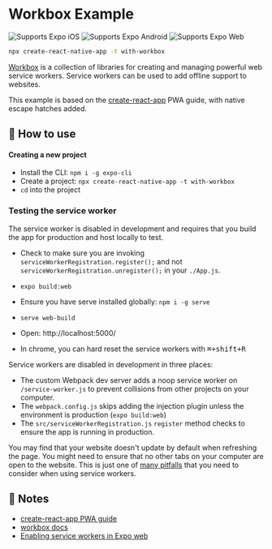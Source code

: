 # Workbox Example

<p>
  <!-- iOS -->
  <img alt="Supports Expo iOS" longdesc="Supports Expo iOS" src="https://img.shields.io/badge/iOS-4630EB.svg?style=flat-square&logo=APPLE&labelColor=999999&logoColor=fff" />
  <!-- Android -->
  <img alt="Supports Expo Android" longdesc="Supports Expo Android" src="https://img.shields.io/badge/Android-4630EB.svg?style=flat-square&logo=ANDROID&labelColor=A4C639&logoColor=fff" />
  <!-- Web -->
  <img alt="Supports Expo Web" longdesc="Supports Expo Web" src="https://img.shields.io/badge/web-4630EB.svg?style=flat-square&logo=GOOGLE-CHROME&labelColor=4285F4&logoColor=fff" />
</p>

```sh
npx create-react-native-app -t with-workbox
```

[Workbox](https://developers.google.com/web/tools/workbox) is a collection of libraries for creating and managing powerful web service workers. Service workers can be used to add offline support to websites.

This example is based on the [create-react-app](https://create-react-app.dev/docs/making-a-progressive-web-app/) PWA guide, with native escape hatches added.

## 🚀 How to use

#### Creating a new project

- Install the CLI: `npm i -g expo-cli`
- Create a project: `npx create-react-native-app -t with-workbox`
- `cd` into the project

### Testing the service worker

The service worker is disabled in development and requires that you build the app for production and host locally to test.

- Check to make sure you are invoking `serviceWorkerRegistration.register();` and not `serviceWorkerRegistration.unregister();` in your `./App.js`.

- `expo build:web`
- Ensure you have serve installed globally: `npm i -g serve`
- `serve web-build`
- Open: http://localhost:5000/
- In chrome, you can hard reset the service workers with <kbd>⌘+shift+R</kbd>

Service workers are disabled in development in three places:

- The custom Webpack dev server adds a noop service worker on `/service-worker.js` to prevent collisions from other projects on your computer.
- The `webpack.config.js` skips adding the injection plugin unless the environment is production (`expo build:web`)
- The `src/serviceWorkerRegistration.js` `register` method checks to ensure the app is running in production.

You may find that your website doesn't update by default when refreshing the page. You might need to ensure that no other tabs on your computer are open to the website. This is just one of [many pitfalls](https://create-react-app.dev/docs/making-a-progressive-web-app/#offline-first-considerations) that you need to consider when using service workers.

## 📝 Notes

- [create-react-app PWA guide](https://create-react-app.dev/docs/making-a-progressive-web-app/#offline-first-considerations)
- [workbox docs](https://developers.google.com/web/tools/workbox)
- [Enabling service workers in Expo web](https://expo.fyi/enabling-web-service-workers)
